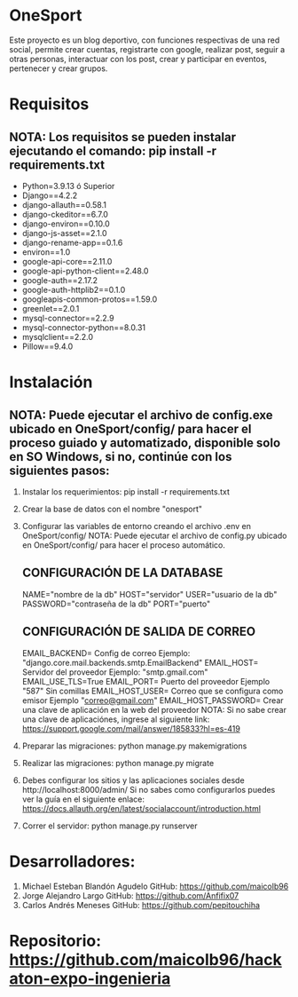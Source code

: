 # OneSport

Este proyecto es un blog deportivo, con funciones respectivas de una
red social, permite crear cuentas, registrarte con google, realizar post,
seguir a otras personas, interactuar con los post, crear y participar
en eventos, pertenecer y crear grupos.

# Requisitos
## NOTA: Los requisitos se pueden instalar ejecutando el comando: pip install -r requirements.txt

- Python=3.9.13 ó Superior
- Django==4.2.2
- django-allauth==0.58.1
- django-ckeditor==6.7.0
- django-environ==0.10.0
- django-js-asset==2.1.0
- django-rename-app==0.1.6
- environ==1.0
- google-api-core==2.11.0
- google-api-python-client==2.48.0
- google-auth==2.17.2
- google-auth-httplib2==0.1.0
- googleapis-common-protos==1.59.0
- greenlet==2.0.1
- mysql-connector==2.2.9
- mysql-connector-python==8.0.31
- mysqlclient==2.2.0
- Pillow==9.4.0

# Instalación

## NOTA: Puede ejecutar el archivo de config.exe ubicado en OneSport/config/ para hacer el proceso guiado y automatizado, disponible solo en SO Windows, si no, continúe con los siguientes pasos:

1. Instalar los requerimientos: pip install -r requirements.txt
2. Crear la base de datos con el nombre "onesport"
3. Configurar las variables de entorno creando el archivo .env en OneSport/config/
   NOTA: Puede ejecutar el archivo de config.py ubicado en OneSport/config/ para hacer el proceso automático.

    ## CONFIGURACIÓN DE LA DATABASE
    NAME="nombre de la db"
    HOST="servidor"
    USER="usuario de la db"
    PASSWORD="contraseña de la db"
    PORT="puerto"

    ## CONFIGURACIÓN DE SALIDA DE CORREO
    EMAIL_BACKEND= Config de correo Ejemplo: "django.core.mail.backends.smtp.EmailBackend"
    EMAIL_HOST= Servidor del proveedor Ejemplo: "smtp.gmail.com"
    EMAIL_USE_TLS=True
    EMAIL_PORT= Puerto del proveedor Ejemplo "587" Sin comillas
    EMAIL_HOST_USER= Correo que se configura como emisor Ejemplo "correo@gmail.com"
    EMAIL_HOST_PASSWORD= Crear una clave de aplicación en la web del proveedor
                         NOTA: Si no sabe crear una clave de aplicaciónes,
                               ingrese al siguiente link: https://support.google.com/mail/answer/185833?hl=es-419

4. Preparar las migraciones: python manage.py makemigrations

5. Realizar las migraciones: python manage.py migrate

6. Debes configurar los sitios y las aplicaciones sociales desde http://localhost:8000/admin/
   Si no sabes como configurarlos puedes ver la guía en el siguiente enlace: https://docs.allauth.org/en/latest/socialaccount/introduction.html

7. Correr el servidor: python manage.py runserver

# Desarrolladores:

1. Michael Esteban Blandón Agudelo
   GitHub: https://github.com/maicolb96
2. Jorge Alejandro Largo
   GitHub: https://github.com/Anfifix07
3. Carlos Andrés Meneses
   GitHub: https://github.com/pepitouchiha

# Repositorio: https://github.com/maicolb96/hackaton-expo-ingenieria


